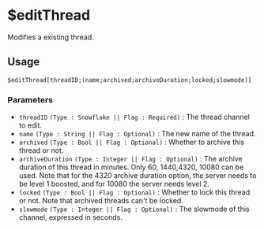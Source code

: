 # $editThread
Modifies a existing thread.

## Usage
```
$editThread[threadID;(name;archived;archiveDuration;locked;slowmode)]
```

### Parameters
- `threadID` `(Type : Snowflake || Flag : Required)` : The thread channel to edit.
- `name` `(Type : String || Flag : Optional)` : The new name of the thread.
- `archived` `(Type : Bool || Flag : Optional)` : Whether to archive this thread or not.
- `archiveDuration` `(Type : Integer || Flag : Optional)` : The archive duration of this thread in minutes. Only 60, 1440,4320, 10080 can be used. Note that for the 4320 archive duration option, the server needs to be level 1 boosted, and for 10080 the server needs level 2.
- `locked` `(Type : Bool || Flag : Optional)` : Whether to lock this thread or not. Note that archived threads can't be locked.
- `slowmode` `(Type : Integer || Flag : Optional)` : The slowmode of this channel, expressed in seconds.